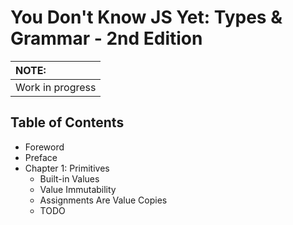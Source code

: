 # You Don't Know JS Yet: Types & Grammar - 2nd Edition

| NOTE: |
| :--- |
| Work in progress |

## Table of Contents

* Foreword
* Preface
* Chapter 1: Primitives
	* Built-in Values
    * Value Immutability
    * Assignments Are Value Copies
    * TODO
